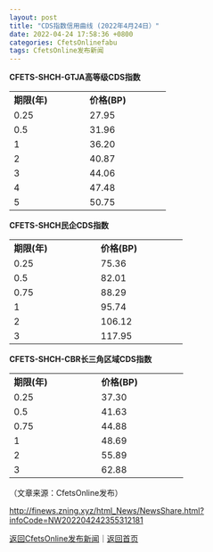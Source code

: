 ```yaml
---
layout: post
title: "CDS指数信用曲线 (2022年4月24日）"
date: 2022-04-24 17:58:36 +0800
categories: CfetsOnlinefabu
tags: CfetsOnline发布新闻
---
```

<p> <strong>CFETS-SHCH-GTJA高等级CDS指数</strong></p>
 <table width="249" border="0" cellspacing="1" cellpadding="5" align="center" class="cms_autoformat_table"><tbody><tr><td width="120"><strong>期限(年)</strong></td><td width="129"><strong>价格(BP)</strong></td></tr><tr><td>0.25</td><td>27.95</td></tr><tr><td>0.5</td><td>31.96</td></tr><tr><td>1</td><td>36.20</td></tr><tr><td>2</td><td>40.87</td></tr><tr><td>3</td><td>44.06</td></tr><tr><td>4</td><td>47.48</td></tr><tr><td>5</td><td>50.75</td></tr></tbody></table><p><strong>CFETS-SHCH民企CDS指数</strong></p>
 <table width="279" border="0" cellspacing="1" cellpadding="5" align="center" class="cms_autoformat_table"><tbody><tr><td width="140"><strong>期限(年)</strong></td><td width="139"><strong>价格(BP)</strong></td></tr><tr><td>0.25</td><td>75.36</td></tr><tr><td>0.5</td><td>82.01</td></tr><tr><td>0.75</td><td>88.29</td></tr><tr><td>1</td><td>95.74</td></tr><tr><td>2</td><td>106.12</td></tr><tr><td>3</td><td>117.95</td></tr></tbody></table><p><strong>CFETS-SHCH-CBR</strong><strong>长三角区域CDS指数</strong></p>
 <table width="280" border="0" cellspacing="1" cellpadding="5" align="center" class="cms_autoformat_table"><tbody><tr><td width="141"><strong>期限(年)</strong></td><td width="139"><strong>价格(BP)</strong></td></tr><tr><td>0.25</td><td>37.30</td></tr><tr><td>0.5</td><td>41.63</td></tr><tr><td>0.75</td><td>44.88</td></tr><tr><td>1</td><td>48.69</td></tr><tr><td>2</td><td>55.89</td></tr><tr><td>3</td><td>62.88</td></tr></tbody></table><center> </center><p class="em_media">（文章来源：CfetsOnline发布）</p>

<http://finews.zning.xyz/html_News/NewsShare.html?infoCode=NW202204242355312181>

[返回CfetsOnline发布新闻](//finews.withounder.com/category/CfetsOnlinefabu.html)｜[返回首页](//finews.withounder.com/)